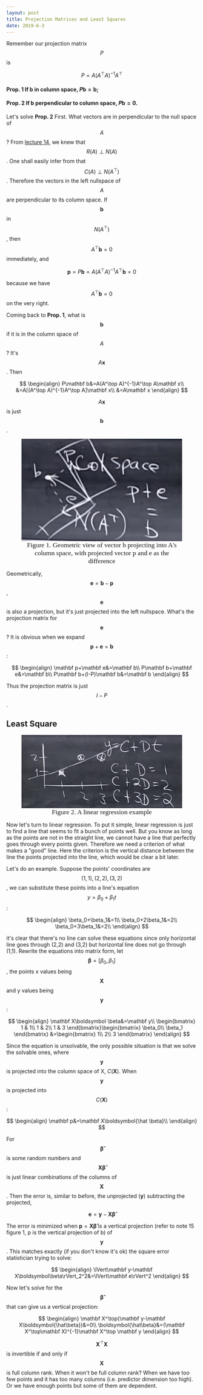 ```yaml
---
layout: post
title: Projection Matrices and Least Squares
date: 2019-6-3
---
```


Remember our projection matrix $$P$$ is 

$$
P=A(A^\top A)^{-1}A^\top
$$

#### Prop. 1 If $\mathbf b$ in column space, $P\mathbf b=\mathbf b$;

#### Prop. 2 If $\mathbf b$ perpendicular to column space, $P\mathbf b=0$.

Let's solve **Prop. 2** First. What vectors are in perpendicular to the null space of $$A$$? From [lecture 14](./orthogonal_vectors_and_subspaces), we knew that $$R(A)\perp N(A)$$. One shall easily infer from that $$C(A)\perp N(A^\top)$$. Therefore the vectors in the left nullspace of $$A$$ are perpendicular to its column space. If $$\mathbf b$$ in $$N(A^\top)$$, then $$A^\top \mathbf b=0$$ immediately, and

$$
\mathbf p=P\mathbf b=A(A^\top A)^{-1}A^\top \mathbf b=0
$$

because we have $$A^\top \mathbf b=0$$ on the very right.

Coming back to **Prop. 1**, what is $$\mathbf b$$ if it is in the column space of $$A$$? It's $$A\mathbf x$$. Then 

$$
\begin{align}
P\mathbf b&=A(A^\top A)^{-1}A^\top A\mathbf x\\
&=A[(A^\top A)^{-1}A^\top A]\mathbf x\\
&=A\mathbf x
\end{align}
$$

$$A\mathbf x$$ is just $$\mathbf b$$. 

<figure><img style="align-content: center; margin-left: auto; margin-right: auto; display: block;" src="../../assets/graph5.png">
  <figcaption style="text-align: center; font-family: MJXc-TeX-math-I,MJXc-TeX-math-Ix,MJXc-TeX-math-Iw; font-size: 1.1rem;">Figure 1. Geometric view of vector b projecting into A's column space, with projected vector p and e as the difference </figcaption>
</figure>

Geometrically, $$\mathbf e=\mathbf b-\mathbf p$$, $$\mathbf e$$ is also a projection, but it's just projected into the left nullspace. What's the projection matrix for $$\mathbf e$$? It is obvious when we expand $$\mathbf p+\mathbf e=\mathbf b$$:

$$
\begin{align}
\mathbf p+\mathbf e&=\mathbf b\\
P\mathbf b+\mathbf e&=\mathbf b\\
P\mathbf b+(I-P)\mathbf b&=\mathbf b
\end{align}
$$

Thus the projection matrix is just $$I-P$$.

## Least Square

<figure><img style="align-content: center; margin-left: auto; margin-right: auto; display: block;" src="../../assets/graph6.png">
  <figcaption style="text-align: center; font-family: MJXc-TeX-math-I,MJXc-TeX-math-Ix,MJXc-TeX-math-Iw; font-size: 1.1rem;">Figure 2. A linear regression example</figcaption>
</figure>
Now let's turn to linear regression. To put it simple, linear regression is just to find a line that seems to fit a bunch of points well. But you know as long as the points are not in the straight line, we cannot have a line that perfectly goes through every points given. Therefore we need a criterion of what makes a "good" line. Here the criterion is the vertical distance between the line the points projected into the line, which would be clear a bit later. 

Let's do an example. Suppose the points' coordinates are $$(1,1), (2,2), (3,2)$$, we can substitute these points into a line's equation $$y=\beta_0+\beta_1t$$:

$$
\begin{align}
\beta_0+\beta_1&=1\\
\beta_0+2\beta_1&=2\\
\beta_0+3\beta_1&=2\\
\end{align}
$$

it's clear that there's no line can solve these equations since only horizontal line goes through (2,2) and (3,2) but horizontal line does not go through (1,1). Rewrite the equations into matrix form, let $$\boldsymbol\beta=[\beta_0,\beta_1]$$, the points x values being $$\mathbf X$$ and y values being $$\mathbf y$$:

$$
\begin{align}
\mathbf X\boldsymbol \beta&=\mathbf y\\
\begin{bmatrix}
1 & 1\\
1 & 2\\
1 & 3
\end{bmatrix}\begin{bmatrix}
\beta_0\\
\beta_1
\end{bmatrix} &=\begin{bmatrix}
1\\
2\\
3
\end{bmatrix}
\end{align}
$$

Since the equation is unsolvable, the only possible situation is that we solve the solvable ones, where $$\mathbf y$$ is projected into the column space of X, $C(\mathbf X)$. When $$\mathbf y$$ is projected into $$C(\mathbf X)$$: 

$$
\begin{align}
\mathbf p&=\mathbf X\boldsymbol{\hat \beta}\\
\end{align}
$$

For $$\boldsymbol{\hat \beta}$$ is some random numbers and $$\mathbf X\boldsymbol{\hat \beta}$$ is just linear combinations of the columns of $$\mathbf X$$. Then the error is, similar to before, the unprojected ($\mathbf y$) subtracting the projected, 

$$
\mathbf e=\mathbf y-\mathbf X\boldsymbol{\hat\beta}
$$

The error is minimized when $\mathbf p=\mathbf X\boldsymbol{\hat \beta}$ is a vertical projection (refer to note 15 figure 1, p is the vertical projection of b) of $$\mathbf y$$. This matches exactly (if you don't know it's ok) the square error statistician trying to solve:

$$
\begin{align}
\lVert\mathbf y-\mathbf X\boldsymbol\beta\rVert_2^2&=\lVert\mathbf e\rVert^2
\end{align}
$$

Now let's solve for the $$\boldsymbol{\hat \beta}$$ that can give us a vertical projection:

$$
\begin{align}
\mathbf X^\top(\mathbf y-\mathbf X\boldsymbol{\hat\beta})&=0\\
\boldsymbol{\hat\beta}&=(\mathbf X^\top\mathbf X)^{-1}\mathbf X^\top \mathbf y
\end{align}
$$

$$\mathbf X^\top\mathbf X$$ is invertible if and only if $$\mathbf X$$ is full column rank. When it won't be full column rank? When we have too few points and it has too many columns (i.e. predictor dimension too high). Or we have enough points but some of them are dependent. 